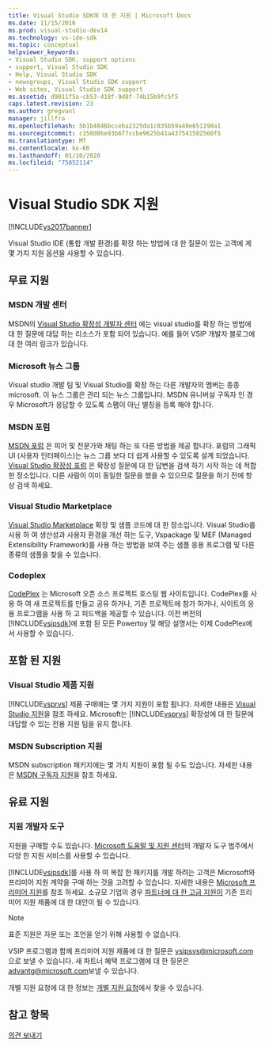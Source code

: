 ```yaml
---
title: Visual Studio SDK에 대 한 지원 | Microsoft Docs
ms.date: 11/15/2016
ms.prod: visual-studio-dev14
ms.technology: vs-ide-sdk
ms.topic: conceptual
helpviewer_keywords:
- Visual Studio SDK, support options
- support, Visual Studio SDK
- Help, Visual Studio SDK
- newsgroups, Visual Studio SDK support
- Web sites, Visual Studio SDK support
ms.assetid: d9011f5a-cb53-418f-9d8f-74b15b9fc5f5
caps.latest.revision: 23
ms.author: gregvanl
manager: jillfra
ms.openlocfilehash: 5b1b4846bcceba2325da1c835b59a48e651190a1
ms.sourcegitcommit: c150d0be93b6f7ccbe9625b41a437541502560f5
ms.translationtype: MT
ms.contentlocale: ko-KR
ms.lasthandoff: 01/10/2020
ms.locfileid: "75852114"
---
```

# <a name="support-for-the-visual-studio-sdk"></a>Visual Studio SDK 지원
[!INCLUDE[vs2017banner](../includes/vs2017banner.md)]

Visual Studio IDE (통합 개발 환경)를 확장 하는 방법에 대 한 질문이 있는 고객에 게 몇 가지 지원 옵션을 사용할 수 있습니다.  
  
## <a name="free-support"></a>무료 지원  
  
### <a name="msdn-development-center"></a>MSDN 개발 센터  
 MSDN의 [Visual Studio 확장성 개발자 센터](https://msdn.microsoft.com/vstudio/default.aspx) 에는 visual studio를 확장 하는 방법에 대 한 질문에 대답 하는 리소스가 포함 되어 있습니다. 예를 들어 VSIP 개발자 블로그에 대 한 여러 링크가 있습니다.  
  
### <a name="microsoft-newsgroups"></a>Microsoft 뉴스 그룹  
 Visual studio 개발 팀 및 Visual Studio를 확장 하는 다른 개발자의 멤버는 종종 microsoft. 이 뉴스 그룹은 관리 되는 뉴스 그룹입니다. MSDN 유니버설 구독자 인 경우 Microsoft가 응답할 수 있도록 스팸이 아닌 별칭을 등록 해야 합니다.  
  
### <a name="msdn-forums"></a>MSDN 포럼  
 [MSDN 포럼](https://social.msdn.microsoft.com/forums/categories/) 은 피어 및 전문가와 채팅 하는 또 다른 방법을 제공 합니다. 포럼의 그래픽 UI (사용자 인터페이스)는 뉴스 그룹 보다 더 쉽게 사용할 수 있도록 설계 되었습니다. [Visual Studio 확장성 포럼](https://msdn.microsoft.com/vsx/default.aspx) 은 확장성 질문에 대 한 답변을 검색 하기 시작 하는 데 적합 한 장소입니다. 다른 사람이 이미 동일한 질문을 했을 수 있으므로 질문을 하기 전에 항상 검색 하세요.  
  
### <a name="visual-studio-marketplace"></a>Visual Studio Marketplace  
 [Visual Studio Marketplace](https://marketplace.visualstudio.com/) 확장 및 샘플 코드에 대 한 장소입니다. Visual Studio를 사용 하 여 생산성과 사용자 환경을 개선 하는 도구, Vspackage 및 MEF (Managed Extensibility Framework)를 사용 하는 방법을 보여 주는 샘플 응용 프로그램 및 다른 종류의 샘플을 찾을 수 있습니다.  
  
### <a name="codeplex"></a>Codeplex  
 [CodePlex](https://www.codeplex.com/) 는 Microsoft 오픈 소스 프로젝트 호스팅 웹 사이트입니다. CodePlex를 사용 하 여 새 프로젝트를 만들고 공유 하거나, 기존 프로젝트에 참가 하거나, 사이트의 응용 프로그램을 사용 하 고 피드백을 제공할 수 있습니다. 이전 버전의 [!INCLUDE[vsipsdk](../includes/vsipsdk-md.md)]에 포함 된 모든 Powertoy 및 해당 설명서는 이제 CodePlex에서 사용할 수 있습니다.  
  
## <a name="included-support"></a>포함 된 지원  
  
### <a name="visual-studio-product-support"></a>Visual Studio 제품 지원  
 [!INCLUDE[vsprvs](../includes/vsprvs-md.md)] 제품 구매에는 몇 가지 지원이 포함 됩니다. 자세한 내용은 [Visual Studio 지원](https://msdn.microsoft.com/vstudio/cc136615.aspx)을 참조 하세요. Microsoft는 [!INCLUDE[vsprvs](../includes/vsprvs-md.md)] 확장성에 대 한 질문에 대답할 수 있는 전용 지원 팀을 유지 합니다.  
  
### <a name="msdn-subscription-support"></a>MSDN Subscription 지원  
 MSDN subscription 패키지에는 몇 가지 지원이 포함 될 수도 있습니다. 자세한 내용은 [MSDN 구독자 지원](https://msdn.microsoft.com/subscriptions/aa718661.aspx)을 참조 하세요.  
  
## <a name="paid-support"></a>유료 지원  
  
### <a name="developer-tools-support"></a>지원 개발자 도구  
 지원을 구매할 수도 있습니다. [Microsoft 도움말 및 지원 센터](https://support.microsoft.com/supportforbusiness/productselection?fltadd=sps-business-1&sapId=4fd4947b-15ea-ce01-080f-97f2ca3c76e8)의 개발자 도구 범주에서 다양 한 지원 서비스를 사용할 수 있습니다.  
  
 [!INCLUDE[vsipsdk](../includes/vsipsdk-md.md)]를 사용 하 여 복잡 한 패키지를 개발 하려는 고객은 Microsoft와 프리미어 지원 계약을 구매 하는 것을 고려할 수 있습니다. 자세한 내용은 [Microsoft 프리미어 지원](https://support.microsoft.com/premier)를 참조 하세요. 소규모 기업의 경우 [파트너에 대 한 고급 지원이](https://partner.microsoft.com/support/advanced-cloud-support) 기존 프리미어 지원 제품에 대 한 대안이 될 수 있습니다.  
  
> [!NOTE]
> 표준 지원은 자문 또는 조언을 얻기 위해 사용할 수 없습니다.  
  
 VSIP 프로그램과 함께 프리미어 지원 제품에 대 한 질문은 [vsipsvs@microsoft.com](mailto:vsipsvs@microsoft.com)으로 보낼 수 있습니다. 새 파트너 혜택 프로그램에 대 한 질문은 [advantg@microsoft.com](mailto:advantg@microsoft.com)보낼 수 있습니다.  
  
 개별 지원 요청에 대 한 정보는 [개별 지원 요청](https://support.microsoft.com/oas/default.aspx?gprid=3040)에서 찾을 수 있습니다.  
  
## <a name="see-also"></a>참고 항목  
 [의견 보내기](../ide/talk-to-us.md)
